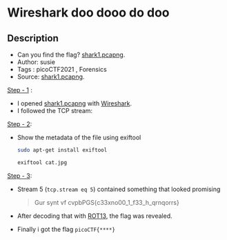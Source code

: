 # Wireshark doo dooo do doo

## Description
- Can you find the flag? [shark1.pcapng](./shark1.pcapng).
- Author: susie
- Tags  : picoCTF2021 , Forensics
- Source: [shark1.pcapng](./shark1.pcapng).

<ins>Step - 1</ins> :
- I opened [shark1.pcapng](./shark1.pcapng) with [Wireshark](https://www.wireshark.org/).
- I followed the TCP stream:

<ins>Step - 2</ins>:
- Show the metadata of the file using exiftool
   ```sh
   sudo apt-get install exiftool
   
   exiftool cat.jpg
   ```

<ins>Step - 3</ins>:
- Stream 5 (`tcp.stream eq 5`) contained something that looked promising
  > Gur synt vf cvpbPGS{c33xno00_1_f33_h_qrnqorrs}
- After decoding that with [ROT13](https://rot13.com/), the flag was revealed.

- Finally i got the flag `picoCTF{****}`


